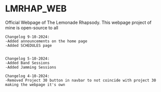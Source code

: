 # LMRHAP_WEB
Official Webpage of The Lemonade Rhapsody.
This webpage project of mine is open-source to all



	Changelog 9-10-2024:
 	-Added announcements on the home page
  	-Added SCHEDULES page


	Changelog 5-10-2024:
 	-Added Band Sessions
  	-Added Jamming Sessions

	Changelog 4-10-2024:
 	-Removed Project 30 button in navbar to not coincide with project 30 making the webpage it's own
